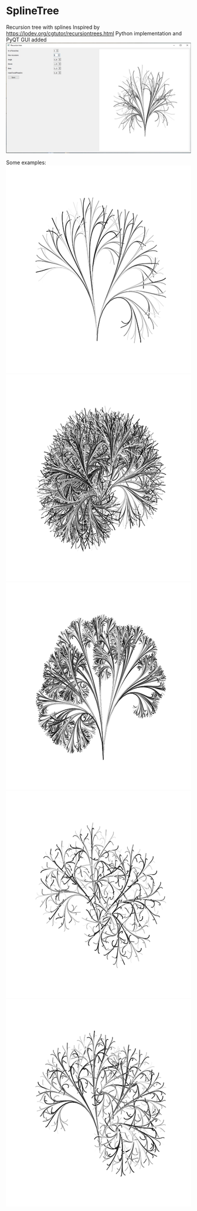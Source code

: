 # SplineTree
Recursion tree with splines 
Inspired by https://lodev.org/cgtutor/recursiontrees.html
Python implementation and PyQT GUI added
<img src="Knipsel.jpg">

Some examples:
<img src="./RecursionTreeBezier_1537945841529.svg">
<img src="./RecursionTreeBezier_1537945901581.svg">
<img src="./RecursionTreeBezier_1537945926314.svg">
<img src="./RecursionTreeBezier_1562596985958.svg">
<img src="./RecursionTreeBezier_1562597020647.svg">
